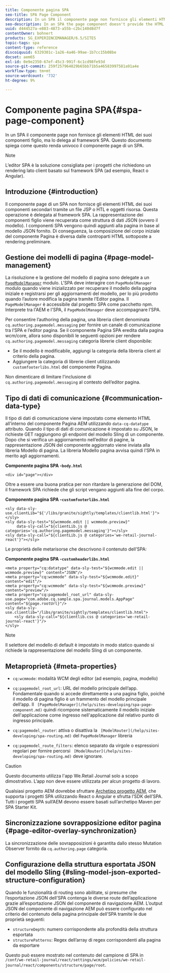 ```yaml
---
title: Componente pagina SPA
seo-title: SPA Page Component
description: In un SPA il componente page non fornisce gli elementi HTML dei suoi componenti figlio, ma lo delega al framework SPA. Questo documento spiega come questo renda univoco il componente page di un SPA.
seo-description: In an SPA the page component doesn't provide the HTML elements of its child components, but instead delegates this to the SPA framework. This document explains how this makes the page component of an SPA unique.
uuid: d444527a-e883-4873-a55b-c2bc140d8d7f
contentOwner: bohnert
products: SG_EXPERIENCEMANAGER/6.5/SITES
topic-tags: spa
content-type: reference
discoiquuid: 6329301c-1a26-4a46-99ae-1b7cc15b08be
docset: aem65
exl-id: 0e9e2350-67ef-45c3-991f-6c1cd98fe93d
source-git-commit: 259f257964829b65bb71b5a46583997581a91a4e
workflow-type: tm+mt
source-wordcount: '732'
ht-degree: 9%

---
```


# Componente pagina SPA{#spa-page-component}

In un SPA il componente page non fornisce gli elementi HTML dei suoi componenti figlio, ma lo delega al framework SPA. Questo documento spiega come questo renda univoco il componente page di un SPA.

>[!NOTE]
>
>L’editor SPA è la soluzione consigliata per i progetti che richiedono un rendering lato client basato sul framework SPA (ad esempio, React o Angular).

## Introduzione {#introduction}

Il componente page di un SPA non fornisce gli elementi HTML dei suoi componenti secondari tramite un file JSP o HTL e oggetti risorsa. Questa operazione è delegata al framework SPA. La rappresentazione dei componenti figlio viene recuperata come struttura di dati JSON (ovvero il modello). I componenti SPA vengono quindi aggiunti alla pagina in base al modello JSON fornito. Di conseguenza, la composizione del corpo iniziale del componente Pagina è diversa dalle controparti HTML sottoposte a rendering preliminare.

## Gestione dei modelli di pagina {#page-model-management}

La risoluzione e la gestione del modello di pagina sono delegate a un [`PageModelManager`](/help/sites-developing/spa-blueprint.md#pagemodelmanager) modulo. L&#39;SPA deve interagire con `PageModelManager` modulo quando viene inizializzato per recuperare il modello della pagina iniziale e registrarsi per gli aggiornamenti del modello, per lo più prodotto quando l’autore modifica la pagina tramite l’Editor pagina. Il `PageModelManager` è accessibile dal progetto SPA come pacchetto npm. Interprete tra l&#39;AEM e l&#39;SPA, il `PageModelManager` deve accompagnare l’SPA.

Per consentire l’authoring della pagina, una libreria client denominata `cq.authoring.pagemodel.messaging` per fornire un canale di comunicazione tra l’SPA e l’editor pagina. Se il componente Pagina SPA eredita dalla pagina wcm/core, allora sono disponibili le seguenti opzioni per rendere `cq.authoring.pagemodel.messaging` categoria librerie client disponibile:

* Se il modello è modificabile, aggiungi la categoria della libreria client al criterio della pagina.
* Aggiungere la categoria di librerie client utilizzando `customfooterlibs.html` del componente Pagina.

Non dimenticare di limitare l&#39;inclusione di `cq.authoring.pagemodel.messaging` al contesto dell’editor pagina.

## Tipo di dati di comunicazione {#communication-data-type}

Il tipo di dati di comunicazione viene impostato come elemento HTML all’interno del componente Pagina AEM utilizzando `data-cq-datatype` attributo. Quando il tipo di dati di comunicazione è impostato su JSON, le richieste GET raggiungono gli endpoint del modello Sling di un componente. Dopo che si verifica un aggiornamento nell’editor di pagine, la rappresentazione JSON del componente aggiornato viene inviata alla libreria Modello di pagina. La libreria Modello pagina avvisa quindi l’SPA in merito agli aggiornamenti.

**Componente pagina SPA -`body.html`**

```
<div id="page"></div>
```

Oltre a essere una buona pratica per non ritardare la generazione del DOM, il framework SPA richiede che gli script vengano aggiunti alla fine del corpo.

**Componente pagina SPA -`customfooterlibs.html`**

```
<sly data-sly-use.clientLib="${'/libs/granite/sightly/templates/clientlib.html'}"></sly>
<sly data-sly-test="${wcmmode.edit || wcmmode.preview}"
     data-sly-call="${clientLib.js @ categories='cq.authoring.pagemodel.messaging'}"></sly>
<sly data-sly-call="${clientLib.js @ categories='we-retail-journal-react'}"></sly>
```

Le proprietà delle metarisorse che descrivono il contenuto dell’SPA:

**Componente pagina SPA -`customheaderlibs.html`**

```
<meta property="cq:datatype" data-sly-test="${wcmmode.edit || wcmmode.preview}" content="JSON"/>
<meta property="cq:wcmmode" data-sly-test="${wcmmode.edit}" content="edit"/>
<meta property="cq:wcmmode" data-sly-test="${wcmmode.preview}" content="preview"/>
<meta property="cq:pagemodel_root_url" data-sly-use.page="com.adobe.cq.sample.spa.journal.models.AppPage" content="${page.rootUrl}"/>
<sly data-sly-use.clientlib="/libs/granite/sightly/templates/clientlib.html">
    <sly data-sly-call="${clientlib.css @ categories='we-retail-journal-react'}"/>
</sly>
```

>[!NOTE]
>
>Il selettore del modello di default è impostato in modo statico quando si richiede la rappresentazione del modello Sling di un componente.

## Metaproprietà {#meta-properties}

* `cq:wcmmode`: modalità WCM degli editor (ad esempio, pagina, modello)
* `cq:pagemodel_root_url`: URL del modello principale dell’app. Fondamentale quando si accede direttamente a una pagina figlio, poiché il modello di pagina figlio è un frammento del modello principale dell’app. Il ` [PageModelManager](/help/sites-developing/spa-page-component.md)` quindi ricompone sistematicamente il modello iniziale dell&#39;applicazione come ingresso nell&#39;applicazione dal relativo punto di ingresso principale.

* `cq:pagemodel_router`: attiva o disattiva la ` [ModelRouter](/help/sites-developing/spa-routing.md)` del `PageModelManager` libreria

* `cq:pagemodel_route_filters`: elenco separato da virgole o espressioni regolari per fornire percorsi ` [ModelRouter](/help/sites-developing/spa-routing.md)` deve ignorare.

>[!CAUTION]
>
>Questo documento utilizza l&#39;app We.Retail Journal solo a scopo dimostrativo. L’app non deve essere utilizzata per alcun progetto di lavoro.
>
>Qualsiasi progetto AEM dovrebbe sfruttare [Archetipo progetto AEM](https://experienceleague.adobe.com/docs/experience-manager-core-components/using/developing/archetype/overview.html?lang=it), che supporta i progetti SPA utilizzando React o Angular e sfrutta l’SDK dell’SPA. Tutti i progetti SPA sull’AEM devono essere basati sull’archetipo Maven per SPA Starter Kit.

## Sincronizzazione sovrapposizione editor pagina {#page-editor-overlay-synchronization}

La sincronizzazione delle sovrapposizioni è garantita dallo stesso Mutation Observer fornito da `cq.authoring.page` categoria.

## Configurazione della struttura esportata JSON del modello Sling {#sling-model-json-exported-structure-configuration}

Quando le funzionalità di routing sono abilitate, si presume che l’esportazione JSON dell’SPA contenga le diverse route dell’applicazione grazie all’esportazione JSON del componente di navigazione AEM. L’output JSON del componente di navigazione AEM può essere configurato nel criterio del contenuto della pagina principale dell’SPA tramite le due proprietà seguenti:

* `structureDepth`: numero corrispondente alla profondità della struttura esportata
* `structurePatterns`: Regex dell’array di regex corrispondenti alla pagina da esportare

Questo può essere mostrato nel contenuto del campione di SPA in `/conf/we-retail-journal/react/settings/wcm/policies/we-retail-journal/react/components/structure/page/root`.
